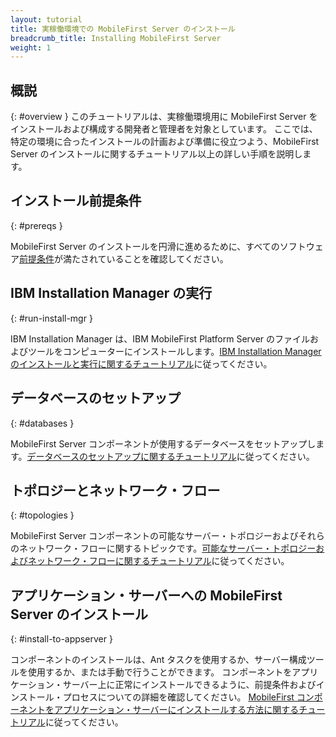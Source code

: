 ```yaml
---
layout: tutorial
title: 実稼働環境での MobileFirst Server のインストール
breadcrumb_title: Installing MobileFirst Server
weight: 1
---
```

<!-- NLS_CHARSET=UTF-8 -->
## 概説
{: #overview }
このチュートリアルは、実稼働環境用に MobileFirst Server をインストールおよび構成する開発者と管理者を対象としています。
ここでは、特定の環境に合ったインストールの計画および準備に役立つよう、MobileFirst Server のインストールに関するチュートリアル以上の詳しい手順を説明します。


## インストール前提条件
{: #prereqs }

MobileFirst Server のインストールを円滑に進めるために、すべてのソフトウェア[前提条件](prereqs)が満たされていることを確認してください。

## IBM Installation Manager の実行
{: #run-install-mgr }

IBM Installation Manager は、IBM MobileFirst Platform Server のファイルおよびツールをコンピューターにインストールします。[IBM Installation Manager のインストールと実行に関するチュートリアル](../installation-manager)に従ってください。

## データベースのセットアップ
{: #databases }

MobileFirst Server コンポーネントが使用するデータベースをセットアップします。[データベースのセットアップに関するチュートリアル](databases)に従ってください。

## トポロジーとネットワーク・フロー
{: #topologies }

MobileFirst Server コンポーネントの可能なサーバー・トポロジーおよびそれらのネットワーク・フローに関するトピックです。[可能なサーバー・トポロジーおよびネットワーク・フローに関するチュートリアル](topologies)に従ってください。

## アプリケーション・サーバーへの MobileFirst Server のインストール
{: #install-to-appserver }

コンポーネントのインストールは、Ant タスクを使用するか、サーバー構成ツールを使用するか、または手動で行うことができます。 コンポーネントをアプリケーション・サーバー上に正常にインストールできるように、前提条件およびインストール・プロセスについての詳細を確認してください。 [MobileFirst コンポーネントをアプリケーション・サーバーにインストールする方法に関するチュートリアル](appserver)に従ってください。

